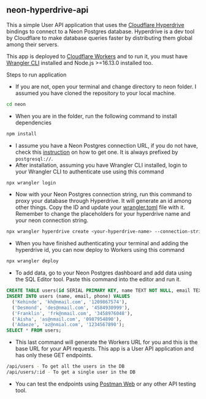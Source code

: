 ## neon-hyperdrive-api

This a simple User API application that uses the [Cloudflare Hyperdrive](https://developers.cloudflare.com/hyperdrive/) bindings to connect to a Neon Postgres database. Hyperdrive is a dev tool by Cloudflare to make database queries faster by distributing them global among their servers.

This app is deployed to [Cloudflare Workers](https://developers.cloudflare.com/workers/) and to run it, you must have [Wrangler CLI](https://developers.cloudflare.com/workers/wrangler/) installed and Node.js >=16.13.0 installed too.

Steps to run application
- If you are not, open your terminal and change directory to neon folder. I assumed you have cloned the repository to your local machine.
```bash
cd neon
```
- When you are in the folder, run the following command to install dependencies
```bash
npm install
```
- I assume you have a Neon Postgres connection URL, if you do not have, check this [instruction](https://neon.tech/docs/connect/connect-from-any-app) on how to get one. It is always prefixed by `postgresql://`.
- After installation, assuming you have Wrangler CLI installed, login to your Wrangler CLI to authenticate use using this command
```bash
npx wrangler login
```
- Now with your Neon Postgres connection string, run this command to proxy your database through Hyperdrive. It will generate an id among other things. Copy the ID and update your [wrangler.toml](/neon/wrangler.toml) file with it. Remember to change the placeholders for your hyperdrive name and your neon connection string.
```bash
npx wrangler hyperdrive create <your-hyperdrive-name> --connection-string="your-neon-connection-string"
```
- When you have finished authenticating your terminal and adding the hyperdrive id, you can now deploy to Workers using this command
```bash
npx wrangler deploy
```
- To add data, go to your Neon Postgres dashboard and add data using the SQL Editor tool. Paste this command into the editor and run it.
```sql
CREATE TABLE users(id SERIAL PRIMARY KEY, name TEXT NOT NULL, email TEXT NOT NULL, phone TEXT NOT NULL);
INSERT INTO users (name, email, phone) VALUES
  ('Kehinde', 'kh@nmail.com', '1209867574'),
  ('Desmond', 'des@nmail.com', '4584930999'),
  ('Franklin', 'frk@nmail.com', '3458976048'),
  ('Aisha', 'as@nmail.com', '0987954890'),
  ('Adaeze', 'az@nmial.com', '1234567890');
SELECT * FROM users;
```
- This last command will generate the Workers URL for you and this is the base URL for your API requests. This app is a User API application and has only these GET endpoints.
```bash
/api/users - To get all the users in the DB
/api/users/:id - To get a single user in the DB
```
- You can test the endpoints using [Postman Web](https://go.postman.co/home) or any other API testing tool.
